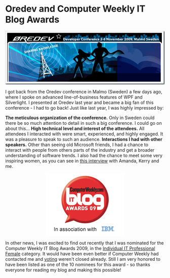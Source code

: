 # Oredev and Computer Weekly IT Blog Awards

<img style="DISPLAY: block; MARGIN: 0px auto 10px; TEXT-ALIGN: center" alt="" src="Images/Oredev2009.gif" border="0" />

I got back from the Oredev conference in Malmo (Sweden) a few days ago, where I spoke on advanced line-of-business features of WPF and Silverlight. I presented at Oredev last year and became a big fan of this conference - I had to go back! Just like last year, I was highly impressed by:

<b>The meticulous organization of the conference.</b> Only in Sweden could there be so much attention to detail in such a big conference. I could go on about this...
<b>High technical level and interest of the attendees.</b> All attendees I interacted with were smart, experienced, and highly engaged. It was a pleasure to speak to such an audience.
<b>Interactions I had with other speakers.</b> Other than seeing old Microsoft friends, I had a chance to interact with people from others parts of the industry and get a broader understanding of software trends. I also had the chance to meet some very inspiring women, as you can see in <a href="http://www.cloudcasts.net/ViewWebcast.aspx?webcastid=2521442880638513149">this interview</a> with Amanda, Kerry and me.

<img style="DISPLAY: block; MARGIN: 0px auto 10px; TEXT-ALIGN: center" alt="" src="Images/ComputerWeeklyAwards.bmp" border="0" />

In other news, I was excited to find out recently that I was nominated for the Computer Weekly IT Blog Awards 2009, in the <a href="http://www.computerweekly.com/Articles/2009/11/10/237825/IT-Blog-Awards-2009-Individual-IT-Professional-Female.htm">Individual IT Professional Female</a> category. It would have been even better if Computer Weekly had contacted me and <a href="http://www.computerweekly.com/Articles/2009/11/03/238190/vote-in-the-computer-weekly-it-blog-awards-2009.htm">voting</a> weren't closed already. Still I am very honored to have been listed as one of the 10 nominees for this award - so thanks everyone for reading my blog and making this possible!
